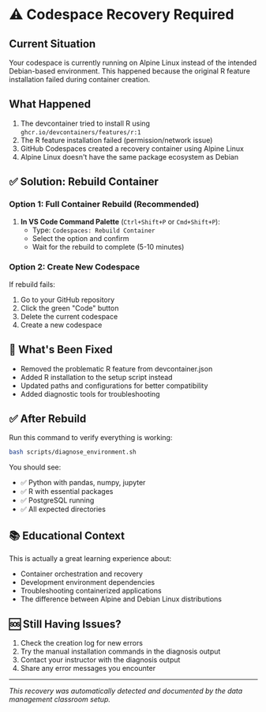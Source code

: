 # ⚠️ Codespace Recovery Required

## Current Situation
Your codespace is currently running on Alpine Linux instead of the intended Debian-based environment. This happened because the original R feature installation failed during container creation.

## What Happened
1. The devcontainer tried to install R using `ghcr.io/devcontainers/features/r:1`
2. The R feature installation failed (permission/network issue)
3. GitHub Codespaces created a recovery container using Alpine Linux
4. Alpine Linux doesn't have the same package ecosystem as Debian

## ✅ Solution: Rebuild Container

### Option 1: Full Container Rebuild (Recommended)
1. **In VS Code Command Palette** (`Ctrl+Shift+P` or `Cmd+Shift+P`):
   - Type: `Codespaces: Rebuild Container`
   - Select the option and confirm
   - Wait for the rebuild to complete (5-10 minutes)

### Option 2: Create New Codespace
If rebuild fails:
1. Go to your GitHub repository
2. Click the green "Code" button
3. Delete the current codespace
4. Create a new codespace

## 🔧 What's Been Fixed
- Removed the problematic R feature from devcontainer.json
- Added R installation to the setup script instead
- Updated paths and configurations for better compatibility
- Added diagnostic tools for troubleshooting

## ✅ After Rebuild
Run this command to verify everything is working:
```bash
bash scripts/diagnose_environment.sh
```

You should see:
- ✅ Python with pandas, numpy, jupyter
- ✅ R with essential packages
- ✅ PostgreSQL running
- ✅ All expected directories

## 📚 Educational Context
This is actually a great learning experience about:
- Container orchestration and recovery
- Development environment dependencies
- Troubleshooting containerized applications
- The difference between Alpine and Debian Linux distributions

## 🆘 Still Having Issues?
1. Check the creation log for new errors
2. Try the manual installation commands in the diagnosis output
3. Contact your instructor with the diagnosis output
4. Share any error messages you encounter

---
*This recovery was automatically detected and documented by the data management classroom setup.*
